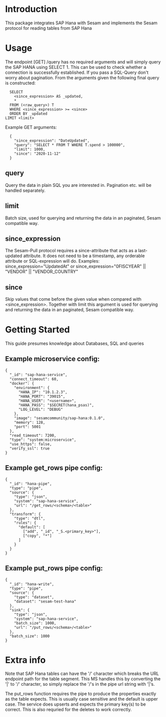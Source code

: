 # Introduction 

This package integrates SAP Hana with Sesam and implements the Sesam protocol for reading tables from SAP Hana

# Usage

The endpoint [GET] /query has no required arguments and will simply query the SAP HANA using SELECT 1. This can be used to check whether a connection is successfully established.
If you pass a SQL-Query don't worry about pagination. From the arguments given the following final query is constructed:

```
  SELECT
    <since_expression> AS _updated,
    *
  FROM (<raw_query>) T
  WHERE <since_expression> >= <since>
  ORDER BY _updated
LIMIT <limit>
```

Example GET arguments:

```
  {
    "since_expression": "DateUpdated",
    "query": "SELECT * FROM T WHERE T.spend > 100000",
    "limit": 1000,
    "since": "2020-11-12"
  }
```

query
-----

Query the data in plain SQL you are interested in. Pagination etc. will be handled separately.

limit
-----

Batch size, used for querying and returning the data in an paginated, Sesam compatible way.

since_expression
----------------

The Sesam-Pull protocol requires a since-attribute that acts as a last-updated attribute. It does not need to be a timestamp, any orderable attribute or SQL-expression will do. Examples: since_expression="UpdatedAt" or since_expression="0FISCYEAR" || "VENDOR" || "VENDOR_COUNTRY"

since
-----

Skip values that come before the given value when compared with <since_expression>. Together with limit this argument is used for querying and returning the data in an paginated, Sesam compatible way.

# Getting Started
This guide presumes knowledge about Databases, SQL and queries

Example microservice config:
---------------------------
```
{
  "_id": "sap-hana-service",
  "connect_timeout": 60,
  "docker": {
    "environment": {
      "HANA_IP": "10.1.2.3",
      "HANA_PORT": "39015",
      "HANA_USER": "<username>",
      "HANA_PASS": "$SECRET(hana_psas)",
      "LOG_LEVEL": "DEBUG"
    },
    "image": "sesamcommunity/sap-hana:0.1.0",
    "memory": 128,
    "port": 5001
  },
  "read_timeout": 7200,
  "type": "system:microservice",
  "use_https": false,
  "verify_ssl": true
}
```

Example get_rows pipe config:
--------------------
```
{
  "_id": "hana-pipe",
  "type": "pipe",
  "source": {
    "type": "json",
    "system": "sap-hana-service",
    "url": "/get_rows/<schema>/<table>"
  },
  "transform": {
    "type": "dtl",
    "rules": {
      "default": [
        ["add", "_id", "_S.<primary_key>"],
        ["copy", "*"]
      ]
    }
  }
}

```
Example put_rows pipe config:
----------------------------
```
{
  "_id": "hana-write",
  "type": "pipe",
  "source": {
    "type": "dataset",
    "dataset": "sesam-test-hana"
  },
  "sink": {
    "type": "json",
    "system": "sap-hana-service",
    "batch_size": 1000,
    "url": "/put_rows/<schema>/<table>"
  },
  "batch_size": 1000
}

```

# Extra info
Note that SAP Hana tables can have the '/' character which breaks the URL endpoint path for the table segment. This MS handles this by converting the '|' to '/' character, so simply replace the '/'s in the pipe url string with '|'s.

The put_rows function requires the pipe to produce the properties exactly as the table expects. This is usually case sensitive and the default is upper case. The service does upserts and expects the primary key(s) to be correct. This is also requried for the deletes to work correctly.
